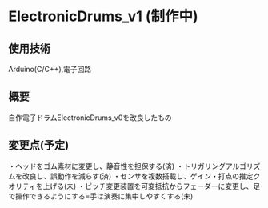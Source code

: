 # ElectronicDrums_v1 (制作中)

## 使用技術
Arduino(C/C++),電子回路

## 概要
自作電子ドラムElectronicDrums_v0を改良したもの

## 変更点(予定)
・ヘッドをゴム素材に変更し、静音性を担保する(済)
・トリガリングアルゴリズムを改良し、誤動作を減らす(済)
・センサを複数搭載し、ゲイン・打点の推定クオリティを上げる(未)
・ピッチ変更装置を可変抵抗からフェーダーに変更し、足で操作できるようにする=手は演奏に集中しやすくする(未)
